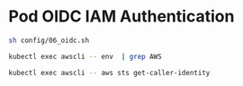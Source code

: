 # Pod OIDC IAM Authentication

```bash
sh config/06_oidc.sh

kubectl exec awscli -- env  | grep AWS

kubectl exec awscli -- aws sts get-caller-identity
```
